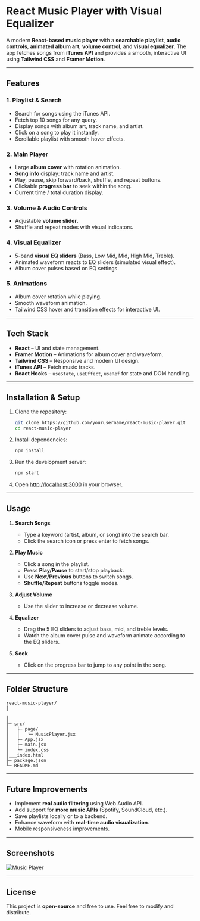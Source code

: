 # React Music Player with Visual Equalizer

A modern **React-based music player** with a **searchable playlist**, **audio controls**, **animated album art**, **volume control**, and **visual equalizer**. The app fetches songs from **iTunes API** and provides a smooth, interactive UI using **Tailwind CSS** and **Framer Motion**.

---

## Features

### 1. Playlist & Search

* Search for songs using the iTunes API.
* Fetch top 10 songs for any query.
* Display songs with album art, track name, and artist.
* Click on a song to play it instantly.
* Scrollable playlist with smooth hover effects.

### 2. Main Player

* Large **album cover** with rotation animation.
* **Song info** display: track name and artist.
* Play, pause, skip forward/back, shuffle, and repeat buttons.
* Clickable **progress bar** to seek within the song.
* Current time / total duration display.

### 3. Volume & Audio Controls

* Adjustable **volume slider**.
* Shuffle and repeat modes with visual indicators.

### 4. Visual Equalizer

* 5-band **visual EQ sliders** (Bass, Low Mid, Mid, High Mid, Treble).
* Animated waveform reacts to EQ sliders (simulated visual effect).
* Album cover pulses based on EQ settings.

### 5. Animations

* Album cover rotation while playing.
* Smooth waveform animation.
* Tailwind CSS hover and transition effects for interactive UI.

---

## Tech Stack

* **React** – UI and state management.
* **Framer Motion** – Animations for album cover and waveform.
* **Tailwind CSS** – Responsive and modern UI design.
* **iTunes API** – Fetch music tracks.
* **React Hooks** – `useState`, `useEffect`, `useRef` for state and DOM handling.

---

## Installation & Setup

1. Clone the repository:

   ```bash
   git clone https://github.com/yourusername/react-music-player.git
   cd react-music-player
   ```

2. Install dependencies:

   ```bash
   npm install
   ```

3. Run the development server:

   ```bash
   npm start
   ```

4. Open [http://localhost:3000](http://localhost:3000) in your browser.

---

## Usage

1. **Search Songs**

   * Type a keyword (artist, album, or song) into the search bar.
   * Click the search icon or press enter to fetch songs.

2. **Play Music**

   * Click a song in the playlist.
   * Press **Play/Pause** to start/stop playback.
   * Use **Next/Previous** buttons to switch songs.
   * **Shuffle/Repeat** buttons toggle modes.

3. **Adjust Volume**

   * Use the slider to increase or decrease volume.

4. **Equalizer**

   * Drag the 5 EQ sliders to adjust bass, mid, and treble levels.
   * Watch the album cover pulse and waveform animate according to the EQ sliders.

5. **Seek**

   * Click on the progress bar to jump to any point in the song.

---

## Folder Structure

```
react-music-player/
│

│
├─ src/
│   ├─ page/
│   │   └─ MusicPlayer.jsx
│   ├─ App.jsx
│   ├─ main.jsx
│   └─ index.css
│___index.html
├─ package.json
└─ README.md
```

---

## Future Improvements

* Implement **real audio filtering** using Web Audio API.
* Add support for **more music APIs** (Spotify, SoundCloud, etc.).
* Save playlists locally or to a backend.
* Enhance waveform with **real-time audio visualization**.
* Mobile responsiveness improvements.

---

## Screenshots

![Music Player](https://via.placeholder.com/500x300?text=Music+Player+Screenshot)

---

## License

This project is **open-source** and free to use.
Feel free to modify and distribute.
